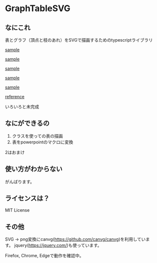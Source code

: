 
# GraphTableSVG

## なにこれ
表とグラフ（頂点と枝のあれ）をSVGで描画するためのtypescriptライブラリ

[sample](https://mklemma.github.io/GraphTableSVG/graph_sample1/sample.html "graph_sample1")

[sample](https://mklemma.github.io/GraphTableSVG/graph_sample2/sample.html "graph_sample2")

[sample](https://mklemma.github.io/GraphTableSVG/graph_sample3/sample.html "graph_sample3")

[sample](https://mklemma.github.io/GraphTableSVG/table_sample1/sample.html "table_sample1")

[sample](https://mklemma.github.io/GraphTableSVG/table_sample2/sample.html "table_sample2")


[reference](https://mklemma.github.io/GraphTableSVG/typedoc/index.html "reference")


いろいろと未完成

## なにができるの
1. クラスを使っての表の描画
2. 表をpowerpointのマクロに変換

2はおまけ

## 使い方がわからない
がんばります。

## ライセンスは？
MIT License

## その他
SVG -> png変換にcanvg(https://github.com/canvg/canvg)を利用しています。
jquery(https://jquery.com/)も使っています。

Firefox, Chrome, Edgeで動作を確認中。